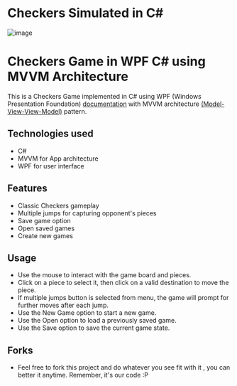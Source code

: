 # Checkers Simulated in C#
![image](https://github.com/Sunless19/CheckerBoard/assets/147146954/a7708339-deec-4869-8919-fe280b3ce1ba)

# Checkers Game in WPF C# using MVVM Architecture
This is a Checkers Game implemented in C# using WPF (Windows Presentation Foundation) [documentation](https://learn.microsoft.com/en-us/dotnet/desktop/wpf/overview/?view=netdesktop-8.0) with MVVM architecture [(Model-View-View-Model)](https://learn.microsoft.com/en-us/dotnet/architecture/maui/mvvm) pattern. 

## Technologies used 
- C#
- MVVM for App architecture
- WPF for user interface

## Features
- Classic Checkers gameplay
- Multiple jumps for capturing opponent's pieces
- Save game option
- Open saved games
- Create new games

## Usage
- Use the mouse to interact with the game board and pieces.
- Click on a piece to select it, then click on a valid destination to move the piece.
- If multiple jumps button is selected from menu, the game will prompt for further moves after each jump.
- Use the New Game option to start a new game.
- Use the Open option to load a previously saved game.
- Use the Save option to save the current game state.

## Forks
- Feel free to fork this project and do whatever you see fit with it , you can better it anytime. Remember, it's our code :P
